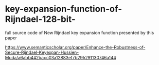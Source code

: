 # key-expansion-function-of-Rijndael-128-bit-
full source code of New Rijndael key expansion function presented by this paper

https://www.semanticscholar.org/paper/Enhance-the-Robustness-of-Secure-Rijndael-Keyexpan-Hussien-Muda/a6abb442bacc03a12883ef7b295291130746a144
